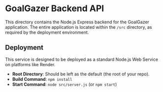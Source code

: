 # GoalGazer Backend API

This directory contains the Node.js Express backend for the GoalGazer application. The entire application is located within the `/src` directory, as required by the deployment environment.

## Deployment

This service is designed to be deployed as a standard Node.js Web Service on platforms like Render.

- **Root Directory**: Should be left as the default (the root of your repo).
- **Build Command**: `npm install`
- **Start Command**: `node src/server.js` (or `npm start`)
